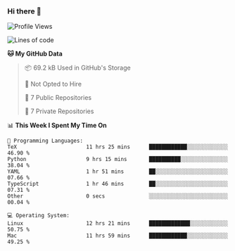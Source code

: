 ### Hi there 👋

<!--
**huayuan4396/huayuan4396** is a ✨ _special_ ✨ repository because its `README.md` (this file) appears on your GitHub profile.

Here are some ideas to get you started:

- 🔭 I’m currently working on ...
- 🌱 I’m currently learning ...
- 👯 I’m looking to collaborate on ...
- 🤔 I’m looking for help with ...
- 💬 Ask me about ...
- 📫 How to reach me: ...
- 😄 Pronouns: ...
- ⚡ Fun fact: ...
-->

<!--START_SECTION:waka-->
![Profile Views](http://img.shields.io/badge/Profile%20Views-2-blue)

![Lines of code](https://img.shields.io/badge/From%20Hello%20World%20I%27ve%20Written-253.0%20thousand%20lines%20of%20code-blue)

**🐱 My GitHub Data** 

> 📦 69.2 kB Used in GitHub's Storage 
 > 
> 🚫 Not Opted to Hire
 > 
> 📜 7 Public Repositories 
 > 
> 🔑 7 Private Repositories 
 > 
📊 **This Week I Spent My Time On** 

```text
💬 Programming Languages: 
TeX                      11 hrs 25 mins      ████████████░░░░░░░░░░░░░   46.90 % 
Python                   9 hrs 15 mins       ██████████░░░░░░░░░░░░░░░   38.04 % 
YAML                     1 hr 51 mins        ██░░░░░░░░░░░░░░░░░░░░░░░   07.66 % 
TypeScript               1 hr 46 mins        ██░░░░░░░░░░░░░░░░░░░░░░░   07.31 % 
Other                    0 secs              ░░░░░░░░░░░░░░░░░░░░░░░░░   00.04 % 

💻 Operating System: 
Linux                    12 hrs 21 mins      █████████████░░░░░░░░░░░░   50.75 % 
Mac                      11 hrs 59 mins      ████████████░░░░░░░░░░░░░   49.25 % 
```


<!--END_SECTION:waka-->
